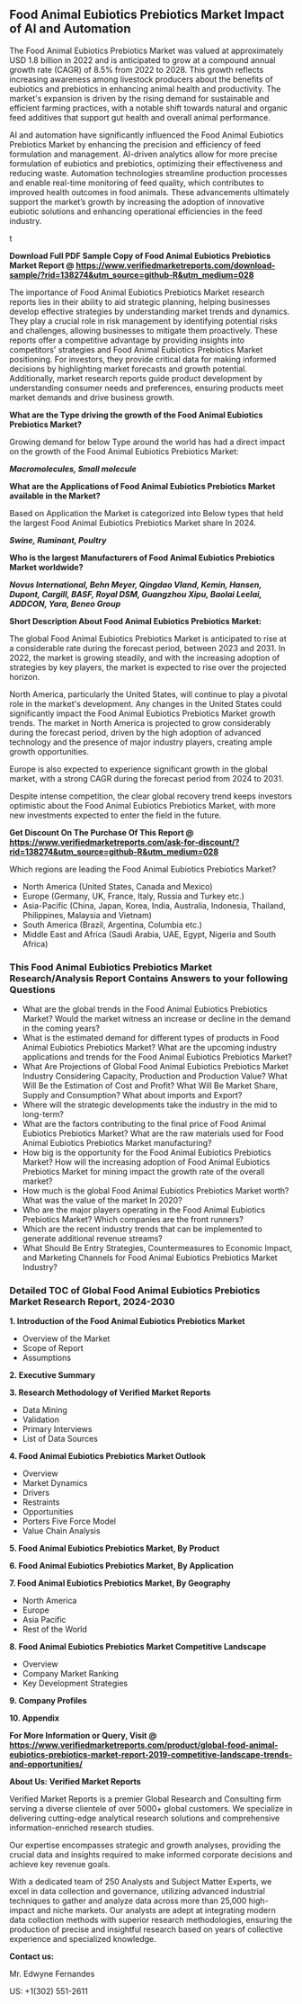 <h2>Food Animal Eubiotics Prebiotics Market Impact of AI and Automation</h2><p>The Food Animal Eubiotics Prebiotics Market was valued at approximately USD 1.8 billion in 2022 and is anticipated to grow at a compound annual growth rate (CAGR) of 8.5% from 2022 to 2028. This growth reflects increasing awareness among livestock producers about the benefits of eubiotics and prebiotics in enhancing animal health and productivity. The market's expansion is driven by the rising demand for sustainable and efficient farming practices, with a notable shift towards natural and organic feed additives that support gut health and overall animal performance.</p><p>AI and automation have significantly influenced the Food Animal Eubiotics Prebiotics Market by enhancing the precision and efficiency of feed formulation and management. AI-driven analytics allow for more precise formulation of eubiotics and prebiotics, optimizing their effectiveness and reducing waste. Automation technologies streamline production processes and enable real-time monitoring of feed quality, which contributes to improved health outcomes in food animals. These advancements ultimately support the market’s growth by increasing the adoption of innovative eubiotic solutions and enhancing operational efficiencies in the feed industry.</p>t</p><p id="" class=""><strong>Download Full PDF Sample Copy of Food Animal Eubiotics Prebiotics Market Report @ <a href="https://www.verifiedmarketreports.com/download-sample/?rid=138274&utm_source=github-R&utm_medium=028" target="_blank">https://www.verifiedmarketreports.com/download-sample/?rid=138274&utm_source=github-R&utm_medium=028</a></strong></p><p>The importance of&nbsp;Food Animal Eubiotics Prebiotics Market research reports lies in their ability to aid strategic planning, helping businesses develop effective strategies by understanding market trends and dynamics. They play a crucial role in risk management by identifying potential risks and challenges, allowing businesses to mitigate them proactively. These reports offer a competitive advantage by providing insights into competitors' strategies and Food Animal Eubiotics Prebiotics Market positioning. For investors, they provide critical data for making informed decisions by highlighting market forecasts and growth potential. Additionally, market research reports guide product development by understanding consumer needs and preferences, ensuring products meet market demands and drive business growth.</p><p><strong>What are the&nbsp;Type driving the growth of the Food Animal Eubiotics Prebiotics Market?</strong></p><p id="" class="">Growing demand for below Type around the world has had a direct impact on the growth of the Food Animal Eubiotics Prebiotics Market:</p><em><strong>Macromolecules, Small molecule</strong></em></p><strong>What are the&nbsp;Applications&nbsp;of Food Animal Eubiotics Prebiotics Market available in the Market?</strong></p><p id="" class="">Based on Application the Market is categorized into Below types that held the largest Food Animal Eubiotics Prebiotics Market share In 2024.</p><em><strong>Swine, Ruminant, Poultry</strong></em></p><strong>Who is the largest Manufacturers of Food Animal Eubiotics Prebiotics Market worldwide?</strong></p><p><em><strong>Novus International, Behn Meyer, Qingdao Vland, Kemin, Hansen, Dupont, Cargill, BASF, Royal DSM, Guangzhou Xipu, Baolai Leelai, ADDCON, Yara, Beneo Group</strong></em></p><p id="" class=""><strong>Short Description About Food Animal Eubiotics Prebiotics Market:</strong></p><p>The global Food Animal Eubiotics Prebiotics Market is anticipated to rise at a considerable rate during the forecast period, between 2023 and 2031. In 2022, the market is growing steadily, and with the increasing adoption of strategies by key players, the market is expected to rise over the projected horizon.</p><p>North America, particularly the United States, will continue to play a pivotal role in the market's development. Any changes in the United States could significantly impact the Food Animal Eubiotics Prebiotics Market growth trends. The market in North America is projected to grow considerably during the forecast period, driven by the high adoption of advanced technology and the presence of major industry players, creating ample growth opportunities.</p><p>Europe is also expected to experience significant growth in the global market, with a strong CAGR during the forecast period from 2024 to 2031.</p><p>Despite intense competition, the clear global recovery trend keeps investors optimistic about the Food Animal Eubiotics Prebiotics Market, with more new investments expected to enter the field in the future.</p><p id="" class=""><strong>Get Discount On The Purchase Of This Report @ <a href="https://www.verifiedmarketreports.com/ask-for-discount/?rid=138274&utm_source=github-R&utm_medium=028" target="_blank">https://www.verifiedmarketreports.com/ask-for-discount/?rid=138274&utm_source=github-R&utm_medium=028</a></strong></p>Which regions are leading the Food Animal Eubiotics Prebiotics Market?</p><ul><li>North America (United States, Canada and Mexico)</li><li>Europe (Germany, UK, France, Italy, Russia and Turkey etc.)</li><li>Asia-Pacific (China, Japan, Korea, India, Australia, Indonesia, Thailand, Philippines, Malaysia and Vietnam)</li><li>South America (Brazil, Argentina, Columbia etc.)</li><li>Middle East and Africa (Saudi Arabia, UAE, Egypt, Nigeria and South Africa)</li></ul><h3 id="" class="">This Food Animal Eubiotics Prebiotics Market Research/Analysis Report Contains Answers to your following Questions</h3><ul><li>What are the global trends in the Food Animal Eubiotics Prebiotics Market? Would the market witness an increase or decline in the demand in the coming years?</li><li>What is the estimated demand for different types of products in Food Animal Eubiotics Prebiotics Market? What are the upcoming industry applications and trends for the Food Animal Eubiotics Prebiotics Market?</li><li>What Are Projections of Global Food Animal Eubiotics Prebiotics Market Industry Considering Capacity, Production and Production Value? What Will Be the Estimation of Cost and Profit? What Will Be Market Share, Supply and Consumption? What about imports and Export?</li><li>Where will the strategic developments take the industry in the mid to long-term?</li><li>What are the factors contributing to the final price of Food Animal Eubiotics Prebiotics Market? What are the raw materials used for Food Animal Eubiotics Prebiotics Market manufacturing?</li><li>How big is the opportunity for the Food Animal Eubiotics Prebiotics Market? How will the increasing adoption of Food Animal Eubiotics Prebiotics Market for mining impact the growth rate of the overall market?</li><li>How much is the global Food Animal Eubiotics Prebiotics Market worth? What was the value of the market In 2020?</li><li>Who are the major players operating in the Food Animal Eubiotics Prebiotics Market? Which companies are the front runners?</li><li>Which are the recent industry trends that can be implemented to generate additional revenue streams?</li><li>What Should Be Entry Strategies, Countermeasures to Economic Impact, and Marketing Channels for Food Animal Eubiotics Prebiotics Market Industry?</li></ul><h3 id="" class="">Detailed TOC of Global Food Animal Eubiotics Prebiotics Market Research Report, 2024-2030</h3><p id="" class=""><strong>1. Introduction of the Food Animal Eubiotics Prebiotics Market</strong></p><ul><li>Overview of the Market</li><li>Scope of Report</li><li>Assumptions</li></ul><p id="" class=""><strong>2. Executive Summary</strong></p><p id="" class=""><strong>3. Research Methodology of Verified Market Reports</strong></p><ul><li>Data Mining</li><li>Validation</li><li>Primary Interviews</li><li>List of Data Sources</li></ul><p id="" class=""><strong>4. Food Animal Eubiotics Prebiotics Market Outlook</strong></p><ul><li>Overview</li><li>Market Dynamics</li><li>Drivers</li><li>Restraints</li><li>Opportunities</li><li>Porters Five Force Model</li><li>Value Chain Analysis</li></ul><p id="" class=""><strong>5. Food Animal Eubiotics Prebiotics Market, By Product</strong></p><p id="" class=""><strong>6. Food Animal Eubiotics Prebiotics Market, By Application</strong></p><p id="" class=""><strong>7. Food Animal Eubiotics Prebiotics Market, By Geography</strong></p><ul><li>North America</li><li>Europe</li><li>Asia Pacific</li><li>Rest of the World</li></ul><p id="" class=""><strong>8. Food Animal Eubiotics Prebiotics Market Competitive Landscape</strong></p><ul><li>Overview</li><li>Company Market Ranking</li><li>Key Development Strategies</li></ul><p id="" class=""><strong>9. Company Profiles</strong></p><p id="" class=""><strong>10. Appendix</strong></p><p id="" class=""><strong>For More Information or Query, Visit @ <a href="https://www.verifiedmarketreports.com/product/global-food-animal-eubiotics-prebiotics-market-report-2019-competitive-landscape-trends-and-opportunities/" target="_blank">https://www.verifiedmarketreports.com/product/global-food-animal-eubiotics-prebiotics-market-report-2019-competitive-landscape-trends-and-opportunities/</a></strong></p><p id="" class=""><strong>About Us: Verified Market Reports</strong></p><p id="" class="">Verified Market Reports is a premier Global Research and Consulting firm serving a diverse clientele of over 5000+ global customers. We specialize in delivering cutting-edge analytical research solutions and comprehensive information-enriched research studies.</p><p id="" class="">Our expertise encompasses strategic and growth analyses, providing the crucial data and insights required to make informed corporate decisions and achieve key revenue goals.</p><p id="" class="">With a dedicated team of 250 Analysts and Subject Matter Experts, we excel in data collection and governance, utilizing advanced industrial techniques to gather and analyze data across more than 25,000 high-impact and niche markets. Our analysts are adept at integrating modern data collection methods with superior research methodologies, ensuring the production of precise and insightful research based on years of collective experience and specialized knowledge.</p><p id="" class=""><strong>Contact us:</strong></p><p id="" class="">Mr. Edwyne Fernandes</p><p id="" class="">US: +1(302) 551-2611</p>